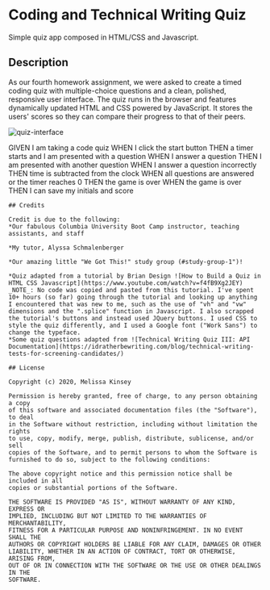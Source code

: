 # Coding and Technical Writing Quiz

Simple quiz app composed in HTML/CSS and Javascript.

## Description

As our fourth homework assignment, we were asked to create a timed coding quiz with multiple-choice questions and a clean, polished, responsive user interface. The quiz runs in the browser and features dynamically updated HTML and CSS powered by JavaScript. It stores the users' scores so they can compare their progress to that of their peers.

![quiz-interface](/assets.quiz-interface.png)

GIVEN I am taking a code quiz
WHEN I click the start button
THEN a timer starts and I am presented with a question
WHEN I answer a question
THEN I am presented with another question
WHEN I answer a question incorrectly
THEN time is subtracted from the clock
WHEN all questions are answered or the timer reaches 0
THEN the game is over
WHEN the game is over
THEN I can save my initials and score

```
## Credits

Credit is due to the following:
*Our fabulous Columbia University Boot Camp instructor, teaching assistants, and staff

*My tutor, Alyssa Schmalenberger

*Our amazing little "We Got This!" study group (#study-group-1")!

*Quiz adapted from a tutorial by Brian Design ![How to Build a Quiz in HTML CSS Javascript](https://www.youtube.com/watch?v=f4fB9Xg2JEY)
_NOTE_: No code was copied and pasted from this tutorial. I've spent 10+ hours (so far) going through the tutorial and looking up anything I encountered that was new to me, such as the use of "vh" and "vw" dimensions and the ".splice" function in Javascript. I also scrapped the tutorial's buttons and instead used JQuery buttons. I used CSS to style the quiz differently, and I used a Google font ("Work Sans") to change the typeface.
*Some quiz questions adapted from ![Technical Writing Quiz III: API Documentation](https://idratherbewriting.com/blog/technical-writing-tests-for-screening-candidates/)

## License

Copyright (c) 2020, Melissa Kinsey

Permission is hereby granted, free of charge, to any person obtaining a copy
of this software and associated documentation files (the "Software"), to deal
in the Software without restriction, including without limitation the rights
to use, copy, modify, merge, publish, distribute, sublicense, and/or sell
copies of the Software, and to permit persons to whom the Software is
furnished to do so, subject to the following conditions:

The above copyright notice and this permission notice shall be included in all
copies or substantial portions of the Software.

THE SOFTWARE IS PROVIDED "AS IS", WITHOUT WARRANTY OF ANY KIND, EXPRESS OR
IMPLIED, INCLUDING BUT NOT LIMITED TO THE WARRANTIES OF MERCHANTABILITY,
FITNESS FOR A PARTICULAR PURPOSE AND NONINFRINGEMENT. IN NO EVENT SHALL THE
AUTHORS OR COPYRIGHT HOLDERS BE LIABLE FOR ANY CLAIM, DAMAGES OR OTHER
LIABILITY, WHETHER IN AN ACTION OF CONTRACT, TORT OR OTHERWISE, ARISING FROM,
OUT OF OR IN CONNECTION WITH THE SOFTWARE OR THE USE OR OTHER DEALINGS IN THE
SOFTWARE.

```
